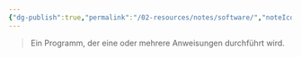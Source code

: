 ```yaml
---
{"dg-publish":true,"permalink":"/02-resources/notes/software/","noteIcon":"","updated":"2024-08-27T01:04:29.743+02:00"}
---
```


> Ein Programm, der eine oder mehrere Anweisungen durchführt wird.